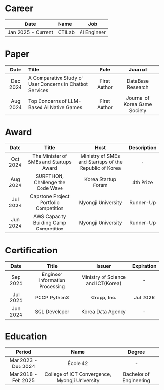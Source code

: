 # Career

|Date|Name|Job|
|:--:|:---|:--:|
|Jan 2025 - Current|CTILab|AI Engineer

# Paper

|Date|Title|Role|Journal|
|:--:|:---|:--:|:--:|
|Dec 2024|A Comparative Study of User Concerns in Chatbot Services|First Author|DataBase Research|
|Aug 2024|Top Concerns of LLM-Based AI Native Games|First Author|Journal of Korea Game Society|

# Award

|Date|Title|Host|Description|
|:--:|:--:|:--:|:--:|
|Oct 2024|The Minister of SMEs and Startups Award|Ministry of SMEs and Startups of the Republic of Korea|-|
|Aug 2024|SURFTHON, Challenge the Code Wave|Korea Startup Forum|4th Prize|
|Jul 2024|Capstone Project Portfolio Competition|Myongji University|Runner-Up|
|Jun 2024|AWS Capacity Building Camp Competition|Myongji University|Runner-Up|

# Certification

|Date|Title|Issuer|Expiration|
|:--:|:--:|:--:|:--:|
|Sep 2024|Engineer Information Processing|Ministry of Science and ICT(Korea)|-|
|Jul 2024|PCCP Python3|Grepp, Inc.|Jul 2026|
|Jun 2024|SQL Developer|Korea Data Agency|-|

# Education

|Period|Name|Degree|
|:--:|:--:|:--:|
|Mar 2023 - Dec 2024| École 42 | - |
|Mar 2018 - Feb 2025| College of ICT Convergence, Myongji University | Bachelor of Engineering|

  

